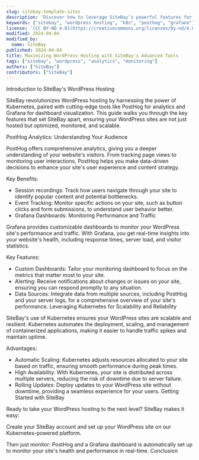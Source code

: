 ```yaml
---
slug: sitebay-template-sites
description: 'Discover how to leverage SiteBay’s powerful features for your WordPress hosting needs, including insights into PostHog analytics, Grafana dashboards, and more.'
keywords: ["sitebay", "wordpress hosting", "k8s", "posthog", "grafana"]
license: '[CC BY-ND 4.0](https://creativecommons.org/licenses/by-nd/4.0)'
modified: 2024-04-04
modified_by:
  name: SiteBay
published: 2024-04-04
title: Maximizing WordPress Hosting with SiteBay's Advanced Tools
tags: ["sitebay", "wordpress", "analytics", "monitoring"]
authors: ["SiteBay"]
contributors: ["SiteBay"]
---
```

Introduction to SiteBay's WordPress Hosting

SiteBay revolutionizes WordPress hosting by harnessing the power of Kubernetes, paired with cutting-edge tools like PostHog for analytics and Grafana for dashboard visualization. This guide walks you through the key features that set SiteBay apart, ensuring your WordPress sites are not just hosted but optimized, monitored, and scalable.

PostHog Analytics: Understanding Your Audience

PostHog offers comprehensive analytics, giving you a deeper understanding of your website's visitors. From tracking page views to monitoring user interactions, PostHog helps you make data-driven decisions to enhance your site's user experience and content strategy.

Key Benefits:
- Session recordings: Track how users navigate through your site to identify popular content and potential bottlenecks.
- Event Tracking: Monitor specific actions on your site, such as button clicks and form submissions, to understand user behavior better.
- Grafana Dashboards: Monitoring Performance and Traffic

Grafana provides customizable dashboards to monitor your WordPress site's performance and traffic. With Grafana, you get real-time insights into your website's health, including response times, server load, and visitor statistics.

Key Features:
- Custom Dashboards: Tailor your monitoring dashboard to focus on the metrics that matter most to your site.
- Alerting: Receive notifications about changes or issues on your site, ensuring you can respond promptly to any situation.
- Data Sources: Integrate data from multiple sources, including PostHog and your server logs, for a comprehensive overview of your site's performance.
Leveraging Kubernetes for Scalability and Reliability

SiteBay's use of Kubernetes ensures your WordPress sites are scalable and resilient. Kubernetes automates the deployment, scaling, and management of containerized applications, making it easier to handle traffic spikes and maintain uptime.

Advantages:
- Automatic Scaling: Kubernetes adjusts resources allocated to your site based on traffic, ensuring smooth performance during peak times.
- High Availability: With Kubernetes, your site is distributed across multiple servers, reducing the risk of downtime due to server failure.
- Rolling Updates: Deploy updates to your WordPress site without downtime, providing a seamless experience for your users.
Getting Started with SiteBay

Ready to take your WordPress hosting to the next level? SiteBay makes it easy:

Create your SiteBay account and set up your WordPress site on our Kubernetes-powered platform.

Then just monitor: PostHog and a Grafana dashboard is automatically set up to monitor your site's health and performance in real-time.
Conclusion